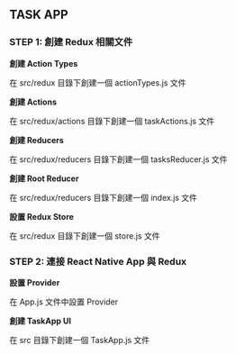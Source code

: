 ## TASK APP

### STEP 1: 創建 Redux 相關文件

**創建 Action Types**

在 src/redux 目錄下創建一個 actionTypes.js 文件

**創建 Actions**

在 src/redux/actions 目錄下創建一個 taskActions.js 文件

**創建 Reducers**

在 src/redux/reducers 目錄下創建一個 tasksReducer.js 文件

**創建 Root Reducer**

在 src/redux/reducers 目錄下創建一個 index.js 文件

**設置 Redux Store**

在 src/redux 目錄下創建一個 store.js 文件


### STEP 2: 連接 React Native App 與 Redux

**設置 Provider**

在 App.js 文件中設置 Provider

**創建 TaskApp UI**

在 src 目錄下創建一個 TaskApp.js 文件
